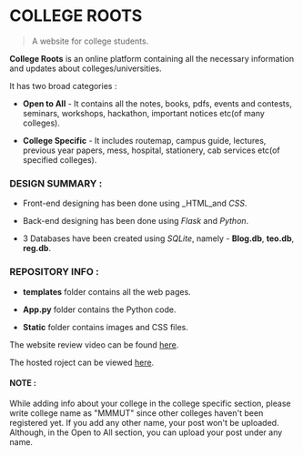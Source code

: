 # COLLEGE ROOTS
>A website for college students.

**College Roots** is an online platform containing all the necessary information and updates
about colleges/universities.

It has two broad categories :

- **Open to All** - It contains all the notes, books, pdfs, events and contests, seminars, workshops, hackathon, important notices etc(of many colleges).

- **College Specific** - It includes routemap, campus guide, lectures, previous year papers, mess, hospital, stationery, cab services etc(of specified colleges).

### DESIGN SUMMARY :

- Front-end designing has been done using _HTML_and _CSS_.

- Back-end designing has been done using _Flask_ and _Python_.

- 3 Databases have been created using _SQLite_, namely - **Blog.db**, **teo.db**, **reg.db**.

### REPOSITORY INFO :

- **templates** folder contains all the web pages.

- **App.py** folder contains the Python code.

- **Static** folder contains images and CSS files.

The website review video can be found [here](https://youtu.be/XEMAhwRDK9s).

The hosted roject can be viewed [here](http://ananya8226.pythonanywhere.com/).


#### NOTE :

While adding info about your college in the college specific section, please write college name as "MMMUT" since other colleges haven't been registered yet. If you add any other name, your post won't be uploaded. Although, in the Open to All section, you can upload your post under any name.  





